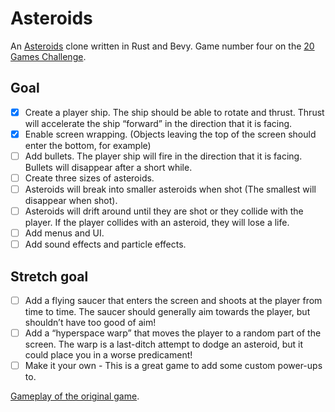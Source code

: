 # Asteroids

An [Asteroids](https://en.wikipedia.org/wiki/Asteroids_(video_game)) clone written in Rust and Bevy. Game number four on the [20 Games Challenge](https://20_games_challenge.gitlab.io/challenge/).

## Goal 
* [x] Create a player ship. The ship should be able to rotate and thrust. Thrust will accelerate the ship “forward” in the direction that it is facing.
* [x] Enable screen wrapping. (Objects leaving the top of the screen should enter the bottom, for example)
* [ ] Add bullets. The player ship will fire in the direction that it is facing. Bullets will disappear after a short while.
* [ ] Create three sizes of asteroids.
* [ ] Asteroids will break into smaller asteroids when shot (The smallest will disappear when shot).
* [ ] Asteroids will drift around until they are shot or they collide with the player. If the player collides with an asteroid, they will lose a life.
* [ ] Add menus and UI.
* [ ] Add sound effects and particle effects.

## Stretch goal
* [ ] Add a flying saucer that enters the screen and shoots at the player from time to time. The saucer should generally aim towards the player, but shouldn’t have too good of aim!
* [ ] Add a “hyperspace warp” that moves the player to a random part of the screen. The warp is a last-ditch attempt to dodge an asteroid, but it could place you in a worse predicament!
* [ ] Make it your own - This is a great game to add some custom power-ups to.

[Gameplay of the original game](https://www.youtube.com/watch?v=_TKiRvGfw3Q).
